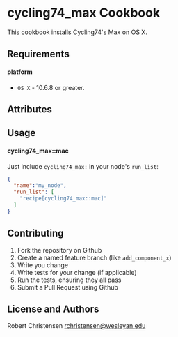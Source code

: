 cycling74_max Cookbook
====================
This cookbook installs Cycling74's Max on OS X.

Requirements
------------
#### platform
- `OS X` - 10.6.8 or greater.

Attributes
----------

Usage
-----
#### cycling74_max::mac

Just include `cycling74_max:` in your node's `run_list`:

```json
{
  "name":"my_node",
  "run_list": [
    "recipe[cycling74_max::mac]"
  ]
}
```

Contributing
------------

1. Fork the repository on Github
2. Create a named feature branch (like `add_component_x`)
3. Write you change
4. Write tests for your change (if applicable)
5. Run the tests, ensuring they all pass
6. Submit a Pull Request using Github

License and Authors
-------------------
Robert Christensen <rchristensen@wesleyan.edu>